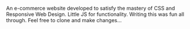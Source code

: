 An e-commerce website developed to satisfy the mastery of CSS and Responsive Web Design.
Little JS for functionality.
Writing this was fun all through.
Feel free to clone and make changes...
